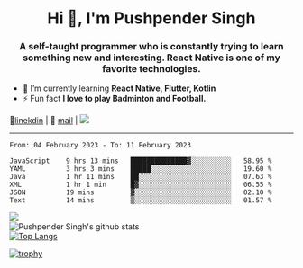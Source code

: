 <h1 align="center">Hi 👋, I'm Pushpender Singh</h1>
<h3 align="center">A self-taught programmer who is constantly trying to learn something new and interesting. React Native is one of my favorite technologies.</h3>

- 🌱 I’m currently learning **React Native, Flutter, Kotlin**
- ⚡ Fun fact **I love to play Badminton and Football.**

👔[linekdin](https://www.linkedin.com/in/pushpender-singh-240061202/) | 📧 [mail](mailto:pushpendersingh@p2devs.com) | ![](https://komarev.com/ghpvc/?username=pushpender-singh-ap&color=blue)


---

<!--START_SECTION:waka-->

```text
From: 04 February 2023 - To: 11 February 2023

JavaScript    9 hrs 13 mins   ██████████████▓░░░░░░░░░░   58.95 %
YAML          3 hrs 3 mins    █████░░░░░░░░░░░░░░░░░░░░   19.60 %
Java          1 hr 11 mins    ██░░░░░░░░░░░░░░░░░░░░░░░   07.63 %
XML           1 hr 1 min      █▓░░░░░░░░░░░░░░░░░░░░░░░   06.55 %
JSON          19 mins         ▓░░░░░░░░░░░░░░░░░░░░░░░░   02.10 %
Text          14 mins         ▒░░░░░░░░░░░░░░░░░░░░░░░░   01.57 %
```

<!--END_SECTION:waka-->

<img align="left" src="https://github-readme-streak-stats.herokuapp.com/?user=pushpender-singh-ap&theme=dark" /></br>
![Pushpender Singh's github stats](https://github-readme-stats.vercel.app/api?username=pushpender-singh-ap&show_icons=true&theme=radical&count_private=true)</br>
[![Top Langs](https://github-readme-stats.vercel.app/api/top-langs/?username=pushpender-singh-ap&theme=radical)](https://github.com/pushpender-singh-ap/github-readme-stats)

[![trophy](https://github-profile-trophy.vercel.app/?username=pushpender-singh-ap&theme=radical)](https://github.com/pushpender-singh-ap/pushpender-singh-ap)

